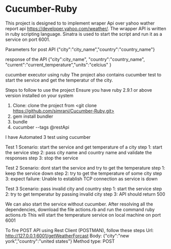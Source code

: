 # Cucumber-Ruby

This project is designed to to implement wraper Api over yahoo wather report api https://developer.yahoo.com/weather/.
The wrapper API is written in ruby scripting language. Sinatra is used to start the script and run it as a service on port 6001.

Parameters for post API
{"city":"city_name","country":"country_name"}

response of the API
{"city":city_name", "country":"country_name", "current":"current_temperature","units":"celcius" }

cucumber executor using ruby
The project also contains cucumber test to start the service and get the temperatur of the city.


Steps to follow to use the project
Ensure you have ruby 2.9.1 or above version installed on your system 

1. Clone: clone the project from  <git clone https://github.com/simranj/Cucumber-Ruby.git>
2. gem install bundler
3. bundle
4. cucumber --tags @restApi

I have Automated 3 test using cucumber

Test 1
Scenario: start the service and get temperature of a city
step 1: start the service 
step 2: pass city name and country name and validate the responses
step 3: stop the service

Test 2
Scenario: dont start the service and try to get the temperature
step 1: keep the service down
step 2: try to get the temperature of some city
step 3: expect failure: Unable to establish TCP connection as service is down

Test 3
Scenario: pass invalid city and country 
step 1: start the service
step 2: try to get temperatur by passing invalid city 
step 3: API should return 500 

We can also start the service without cucumber. After resolving all the dependencies, download the file actions.rb and run the command ruby actions.rb
This will start the temperature service on local machine on port 6001

To fire POST API using Rest Client (POSTMAN), follow these steps
Url: http://127.0.0.1:6001/getWeatherForcast
Body: {"city":"new york","country":"united states"}
Method type: POST
